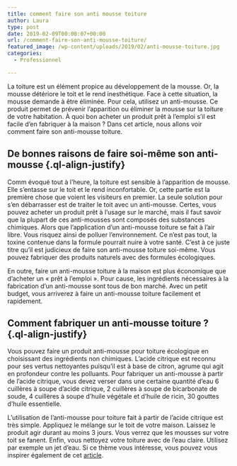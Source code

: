 ```yaml
---
title: comment faire son anti mousse toiture
author: Laura
type: post
date: 2019-02-09T00:00:07+00:00
url: /comment-faire-son-anti-mousse-toiture/
featured_image: /wp-content/uploads/2019/02/anti-mousse-toiture.jpg
categories:
  - Professionnel

---
```

<p class="ql-align-justify">
  La toiture est un élément propice au développement de la mousse. Or, la mousse détériore le toit et le rend inesthétique. Face à cette situation, la mousse demande à être éliminée. Pour cela, utilisez un anti-mousse. Ce produit permet de prévenir l’apparition ou éliminer la mousse sur la toiture de votre habitation. À quoi bon acheter un produit prêt à l’emploi s’il est facile d’en fabriquer à la maison ? Dans cet article, nous allons voir comment faire son anti-mousse toiture.
</p>

<p class="ql-align-justify">
</p>

## De bonnes raisons de faire soi-même son anti-mousse {.ql-align-justify}

<p class="ql-align-justify">
</p>

<p class="ql-align-justify">
  Comm évoqué tout à l’heure, la toiture est sensible à l’apparition de mousse. Elle s’entasse sur le toit et le rend inconfortable. Or, cette partie est la première chose que voient les visiteurs en premier. La seule solution pour s’en débarrasser est de traiter le toit avec un anti-mousse. Certes, vous pouvez acheter un produit prêt à l’usage sur le marché, mais il faut savoir que la plupart de ces anti-mousses sont composés des substances chimiques. Alors que l’application d’un anti-mousse toiture se fait à l’air libre. Vous risquez ainsi de polluer l’environnement. Ce n’est pas tout, la toxine contenue dans la formule pourrait nuire à votre santé. C’est à ce juste titre qu’il est judicieux de faire son anti-mousse toiture soi-même. Vous pouvez fabriquer des produits naturels avec des formules écologiques.
</p>

<p class="ql-align-justify">
</p>

<p class="ql-align-justify">
  En outre, faire un anti-mousse toiture à la maison est plus économique que d’acheter un « prêt à l’emploi ». Pour cause, les ingrédients nécessaires à la fabrication d’un anti-mousse sont tous de bon marché. Avec un petit budget, vous arriverez à faire un anti-mousse toiture facilement et rapidement.
</p>

<p class="ql-align-justify">
</p>

## Comment fabriquer un anti-mousse toiture ? {.ql-align-justify}

<p class="ql-align-justify">
</p>

<p class="ql-align-justify">
  Vous pouvez faire un produit anti-mousse pour toiture écologique en choisissant des ingrédients non chimiques. L’acide citrique est reconnu pour ses vertus nettoyantes puisqu’il est à base de citron, agrume qui agit en profondeur contre les polluants. Pour fabriquer un anti-mousse à partir de l’acide citrique, vous devez verser dans une certaine quantité d’eau 6 cuillères à soupe d’acide citrique, 2 cuillères à soupe de bicarbonate de soude, 4 cuillères à soupe d’huile végétale et d’huile de ricin, 30 gouttes d’huile essentielle.
</p>

<p class="ql-align-justify">
</p>

<p class="ql-align-justify">
  L’utilisation de l’anti-mousse pour toiture fait à partir de l’acide citrique est très simple. Appliquez le mélange sur le toit de votre maison. Laissez le produit agir durant au moins 3 jours. Vous verrez que les mousses sur votre toit se fanent. Enfin, vous nettoyez votre toiture avec de l’eau claire. Utilisez par exemple un jet d’eau. Si ce thème vous intéresse, vous pouvez vous inspirer également de cet <a href="https://www.linternaute.fr/bricolage/guide-maison-et-jardin/1412831-antimousse-la-solution-pour-traiter-une-toiture/" target="_blank">article</a>.
</p>